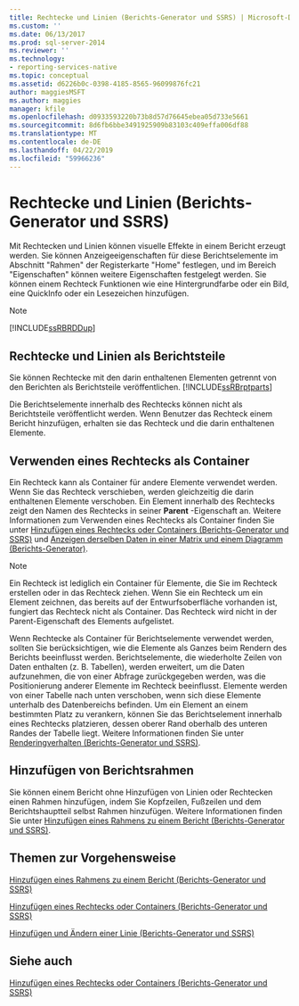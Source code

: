 ```yaml
---
title: Rechtecke und Linien (Berichts-Generator und SSRS) | Microsoft-Dokumentation
ms.custom: ''
ms.date: 06/13/2017
ms.prod: sql-server-2014
ms.reviewer: ''
ms.technology:
- reporting-services-native
ms.topic: conceptual
ms.assetid: d6226b0c-0398-4185-8565-96099876fc21
author: maggiesMSFT
ms.author: maggies
manager: kfile
ms.openlocfilehash: d0933593220b73b8d57d76645ebea05d733e5661
ms.sourcegitcommit: 8d6fb6bbe3491925909b83103c409effa006df88
ms.translationtype: MT
ms.contentlocale: de-DE
ms.lasthandoff: 04/22/2019
ms.locfileid: "59966236"
---
```

# <a name="rectangles-and-lines-report-builder-and-ssrs"></a>Rechtecke und Linien (Berichts-Generator und SSRS)
  Mit Rechtecken und Linien können visuelle Effekte in einem Bericht erzeugt werden. Sie können Anzeigeeigenschaften für diese Berichtselemente im Abschnitt "Rahmen" der Registerkarte "Home" festlegen, und im Bereich "Eigenschaften" können weitere Eigenschaften festgelegt werden. Sie können einem Rechteck Funktionen wie eine Hintergrundfarbe oder ein Bild, eine QuickInfo oder ein Lesezeichen hinzufügen.  
  
> [!NOTE]  
>  [!INCLUDE[ssRBRDDup](../../includes/ssrbrddup-md.md)]  
  
##  <a name="RectanglesLinesReportParts"></a> Rechtecke und Linien als Berichtsteile  
 Sie können Rechtecke mit den darin enthaltenen Elementen getrennt von den Berichten als Berichtsteile veröffentlichen. [!INCLUDE[ssRBrptparts](../../includes/ssrbrptparts-md.md)]  
  
 Die Berichtselemente innerhalb des Rechtecks können nicht als Berichtsteile veröffentlicht werden. Wenn Benutzer das Rechteck einem Bericht hinzufügen, erhalten sie das Rechteck und die darin enthaltenen Elemente.  
  

  
##  <a name="RectangleAsContainer"></a> Verwenden eines Rechtecks als Container  
 Ein Rechteck kann als Container für andere Elemente verwendet werden. Wenn Sie das Rechteck verschieben, werden gleichzeitig die darin enthaltenen Elemente verschoben. Ein Element innerhalb des Rechtecks zeigt den Namen des Rechtecks in seiner **Parent** -Eigenschaft an. Weitere Informationen zum Verwenden eines Rechtecks als Container finden Sie unter [Hinzufügen eines Rechtecks oder Containers (Berichts-Generator und SSRS)](add-a-rectangle-or-container-report-builder-and-ssrs.md) und [Anzeigen derselben Daten in einer Matrix und einem Diagramm (Berichts-Generator)](display-the-same-data-on-a-matrix-and-a-chart-report-builder.md).  
  
> [!NOTE]  
>  Ein Rechteck ist lediglich ein Container für Elemente, die Sie im Rechteck erstellen oder in das Rechteck ziehen. Wenn Sie ein Rechteck um ein Element zeichnen, das bereits auf der Entwurfsoberfläche vorhanden ist, fungiert das Rechteck nicht als Container. Das Rechteck wird nicht in der Parent-Eigenschaft des Elements aufgelistet.  
  
 Wenn Rechtecke als Container für Berichtselemente verwendet werden, sollten Sie berücksichtigen, wie die Elemente als Ganzes beim Rendern des Berichts beeinflusst werden. Berichtselemente, die wiederholte Zeilen von Daten enthalten (z. B. Tabellen), werden erweitert, um die Daten aufzunehmen, die von einer Abfrage zurückgegeben werden, was die Positionierung anderer Elemente im Rechteck beeinflusst. Elemente werden von einer Tabelle nach unten verschoben, wenn sich diese Elemente unterhalb des Datenbereichs befinden. Um ein Element an einem bestimmten Platz zu verankern, können Sie das Berichtselement innerhalb eines Rechtecks platzieren, dessen oberer Rand oberhalb des unteren Randes der Tabelle liegt. Weitere Informationen finden Sie unter [Renderingverhalten &#40;Berichts-Generator und SSRS&#41;](rendering-behaviors-report-builder-and-ssrs.md).  
  

  
##  <a name="ReportBorder"></a> Hinzufügen von Berichtsrahmen  
 Sie können einem Bericht ohne Hinzufügen von Linien oder Rechtecken einen Rahmen hinzufügen, indem Sie Kopfzeilen, Fußzeilen und dem Berichtshauptteil selbst Rahmen hinzufügen. Weitere Informationen finden Sie unter [Hinzufügen eines Rahmens zu einem Bericht &#40;Berichts-Generator und SSRS&#41;](add-a-border-to-a-report-report-builder-and-ssrs.md).  
  

  
##  <a name="HowTo"></a> Themen zur Vorgehensweise  
 [Hinzufügen eines Rahmens zu einem Bericht &#40;Berichts-Generator und SSRS&#41;](add-a-border-to-a-report-report-builder-and-ssrs.md)  
  
 [Hinzufügen eines Rechtecks oder Containers &#40;Berichts-Generator und SSRS&#41;](add-a-rectangle-or-container-report-builder-and-ssrs.md)  
  
 [Hinzufügen und Ändern einer Linie &#40;Berichts-Generator und SSRS&#41;](add-and-modify-a-line-report-builder-and-ssrs.md)  
  
## <a name="see-also"></a>Siehe auch  
 [Hinzufügen eines Rechtecks oder Containers &#40;Berichts-Generator und SSRS&#41;](add-a-rectangle-or-container-report-builder-and-ssrs.md)  
  
  
